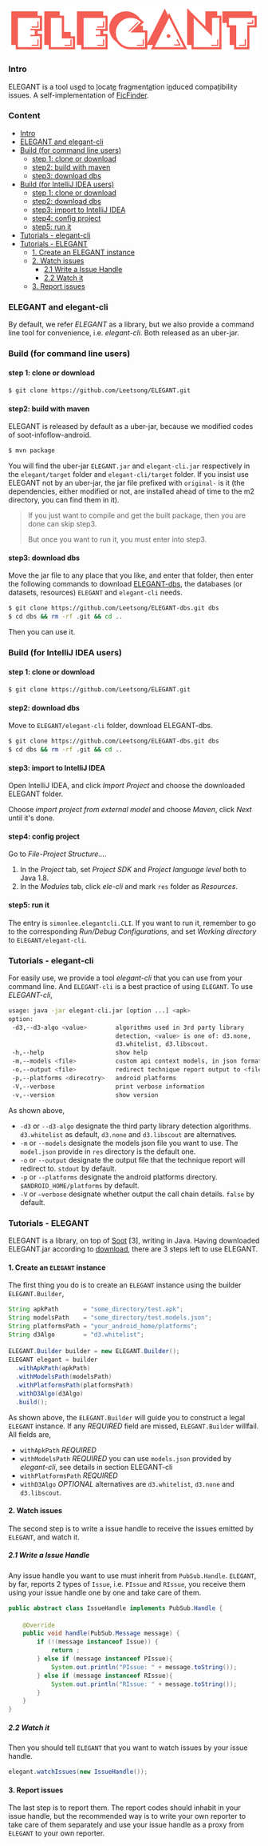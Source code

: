 ![ELEGANT](./.github/ELEGANT.png)

### Intro

ELEGANT is a tool us<u>e</u>d to <u>l</u>ocat<u>e</u> fra<u>g</u>ment<u>a</u>tion i<u>n</u>duced compa<u>t</u>ibility issues. A self-implementation of [FicFinder](http://sccpu2.cse.ust.hk/ficfinder/index.html).

### Content

 * [Intro](#intro)
 * [ELEGANT and elegant-cli](#elegant-and-elegant-cli)
 * [Build (for command line users)](#build-for-command-line-users)
    * [step 1: clone or download](#step-1-clone-or-download)
    * [step2: build with maven](#step2-build-with-maven)
    * [step3: download dbs](#step3-download-dbs)
 * [Build (for IntelliJ IDEA users)](#build-for-intellij-idea-users)
    * [step 1: clone or download](#step-1-clone-or-download-1)
    * [step2: download dbs](#step2-download-dbs)
    * [step3: import to IntelliJ IDEA](#step3-import-to-intellij-idea)
    * [step4: config project](#step4-config-project)
    * [step5: run it](#step5-run-it)
 * [Tutorials - elegant-cli](#tutorials---elegant-cli)
 * [Tutorials - ELEGANT](#tutorials---elegant)
    * [1. Create an ELEGANT instance](#1-create-an-elegant-instance)
    * [2. Watch issues](#2-watch-issues)
       * [2.1 Write a Issue Handle](#21-write-a-issue-handle)
       * [2.2 Watch it](#22-watch-it)
    * [3. Report issues](#3-report-issues)

### ELEGANT and elegant-cli

By default, we refer *ELEGANT* as a library, but we also provide a command line tool for convenience, i.e. *elegant-cli*. Both released as an uber-jar.

### Build (for command line users)

#### step 1: clone or download

```bash
$ git clone https://github.com/Leetsong/ELEGANT.git
```

#### step2: build with maven

ELEGANT is released by default as a uber-jar, because we modified codes of soot-infoflow-android.

``` bash
$ mvn package
```

You will find the uber-jar `ELEGANT.jar` and `elegant-cli.jar` respectively in the `elegant/target` folder and `elegant-cli/target` folder. If you insist use ELEGANT not
by an uber-jar, the jar file prefixed with `original-` is it (the dependencies, either modified or not,
are installed ahead of time to the m2 directory, you can find them in it).

> If you just want to compile and get the built package, then you are done can skip step3.
>
> But once you want to run it, you must enter into step3.

#### step3: download dbs

Move the jar file to any place that you like, and enter that folder, then enter the following commands to download [ELEGANT-dbs](https://github.com/Leetsong/ELEGANT-dbs), the databases (or datasets, resources) `ELEGANT` and `elegant-cli` needs.

```bash
$ git clone https://github.com/Leetsong/ELEGANT-dbs.git dbs
$ cd dbs && rm -rf .git && cd ..
```

Then you can use it.

### Build (for IntelliJ IDEA users)

#### step 1: clone or download

```bash
$ git clone https://github.com/Leetsong/ELEGANT.git
```

#### step2: download dbs

Move to `ELEGANT/elegant-cli` folder, download ELEGANT-dbs.

```bash
$ git clone https://github.com/Leetsong/ELEGANT-dbs.git dbs
$ cd dbs && rm -rf .git && cd ..
```

#### step3: import to IntelliJ IDEA

Open IntelliJ IDEA, and click *Import Project* and choose the downloaded ELEGANT folder.

Choose *import project from external model* and choose *Maven*, click *Next* until it's done.

#### step4: config project

Go to *File-Project Structure...*.

1. In the *Project* tab, set *Project SDK* and *Project language level* both to Java 1.8.
2. In the *Modules* tab, click *ele-cli* and mark `res` folder as *Resources*.

#### step5: run it

The entry is `simonlee.elegantcli.CLI`. If you want to run it, remember to go to the corresponding *Run/Debug Configurations*, and set *Working directory* to `ELEGANT/elegant-cli`.

### Tutorials - elegant-cli

For easily use, we provide a tool *elegant-cli* that you can use from your command line. And `ELEGANT-cli` is a best practice of using `ELEGANT`. To use *ELEGANT-cli*,

```bash
usage: java -jar elegant-cli.jar [option ...] <apk>
option:
 -d3,--d3-algo <value>        algorithms used in 3rd party library
                              detection, <value> is one of: d3.none,
                              d3.whitelist, d3.libscout.
 -h,--help                    show help
 -m,--models <file>           custom api context models, in json format
 -o,--output <file>           redirect technique report output to <file>
 -p,--platforms <direcotry>   android platforms
 -V,--verbose                 print verbose information
 -v,--version                 show version
```

As shown above,

- `-d3` or `--d3-algo` designate the third party library detection algorithms. `d3.whitelist` as default, `d3.none` and `d3.libscout` are alternatives.
- `-m` or `--models` designate the models json file you want to use. The `model.json` provide in `res` directory is the default one.
- `-o` or `--output` designate the output file that the technique report will redirect to. `stdout` by default.
- `-p` or `--platforms` designate the android platforms directory. `$ANDROID_HOME/platforms` by default.
- `-V` or `—verbose` designate whether output the call chain details. `false` by default.

### Tutorials - ELEGANT

ELEGANT is a library, on top of [Soot]() [3], writing in Java. Having downloaded ELEGANT.jar according to [download](/download), there are 3 steps left to use ELEGANT.

#### 1. Create an `ELEGANT` instance

The first thing you do is to create an `ELEGANT` instance using the builder `ELEGANT.Builder`,

```java
String apkPath       = "some_directory/test.apk";
String modelsPath    = "some_directory/test.models.json";
String platformsPath = "your_android_home/platforms";
String d3Algo        = "d3.whitelist";

ELEGANT.Builder builder = new ELEGANT.Builder();
ELEGANT elegant = builder
  .withApkPath(apkPath)
  .withModelsPath(modelsPath)
  .withPlatformsPath(platformsPath)
  .withD3Algo(d3Algo)
  .build();
```

As shown above, the `ELEGANT.Builder` will guide you to construct a legal `ELEGANT` instance. If any *REQUIRED* field are missed, `ELEGANT.Builder` willfail. All fields are,

- `withApkPath` *REQUIRED* 
- `withModelsPath` *REQUIRED* you can use `models.json`  provided by *elegant-cli*, see details in section ELEGANT-cli
- `withPlatformsPath` *REQUIRED*
- `withD3Algo`  *OPTIONAL* alternatives are `d3.whitelist`, `d3.none` and `d3.libscout`.

#### 2. Watch issues

The second step is to write a issue handle to receive the issues emitted by `ELEGANT`, and watch it.

##### 2.1 Write a Issue Handle

Any issue handle you want to use must inherit from `PubSub.Handle`. `ELEGANT`, by far, reports 2 types of `Issue`, i.e. `PIssue` and `RIssue`, you receive them using your issue handle one by one and take care of them.

```java
public abstract class IssueHandle implements PubSub.Handle {

    @Override
    public void handle(PubSub.Message message) {
        if (!(message instanceof Issue)) {
            return ;
        } else if (message instanceof PIssue){
            System.out.println("PIssue: " + message.toString());
        } else if (message instanceof RIssue){
            System.out.println("RIssue: " + message.toString());
        }
    }
}
```

##### 2.2 Watch it

Then you should tell `ELEGANT` that you want to watch issues by your issue handle.

```java
elegant.watchIssues(new IssueHandle());
```

#### 3. Report issues

The last step is to report them. The report codes should inhabit in your issue handle, but the recommended way is to write your own reporter to take care of them separately and use your issue handle as a proxy from `ELEGANT` to your own reporter.